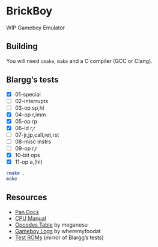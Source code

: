 # BrickBoy

WIP Gameboy Emulator

## Building

You will need `cmake`, `make` and a C compiler (GCC or Clang).

## Blargg’s tests

 - [x] 01-special
 - [ ] 02-interrupts
 - [ ] 03-op sp,hl
 - [x] 04-op r,imm
 - [x] 05-op rp
 - [x] 06-ld r,r
 - [ ] 07-jr,jp,call,ret,rst
 - [ ] 08-misc instrs
 - [ ] 09-op r,r
 - [x] 10-bit ops
 - [x] 11-op a,(hl)

```bash
cmake .
make
```

## Resources

- [Pan Docs](https://gbdev.io/pandocs/)
- [CPU Manual](http://marc.rawer.de/Gameboy/Docs/GBCPUman.pdf)
- [Opcodes Table](https://meganesu.github.io/generate-gb-opcodes/) by meganesu
- [Gameboy Logs](https://github.com/wheremyfoodat/Gameboy-logs) by wheremyfoodat
- [Test ROMs](https://github.com/retrio/gb-test-roms) (mirror of Blargg’s tests)
